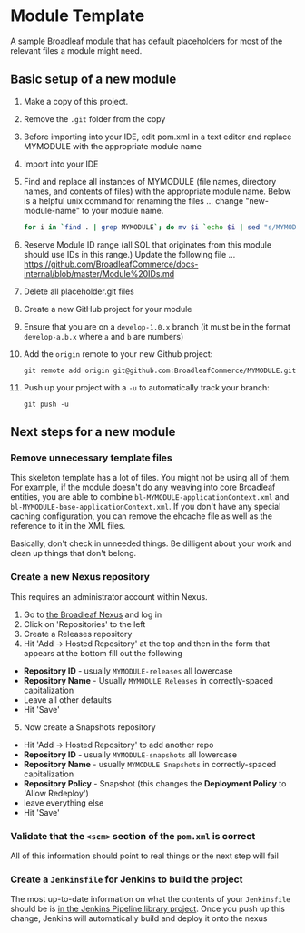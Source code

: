 # Module Template

A sample Broadleaf module that has default placeholders for most of the relevant files a module might need.

## Basic setup of a new module

1. Make a copy of this project.
2. Remove the `.git` folder from the copy
3. Before importing into your IDE, edit pom.xml in a text editor and replace MYMODULE with the appropriate module name
4. Import into your IDE
5. Find and replace all instances of MYMODULE (file names, directory names, and contents of files) with the appropriate module name.   Below is a helpful unix command for renaming the files ... change "new-module-name" to your module name.

    ```sh
    for i in `find . | grep MYMODULE`; do mv $i `echo $i | sed "s/MYMODULE/new-module-name/g"`;done

    ```

7.  Reserve Module ID range (all SQL that originates from this module should use IDs in this range.)   Update the following file ... 
https://github.com/BroadleafCommerce/docs-internal/blob/master/Module%20IDs.md
8. Delete all placeholder.git files
9. Create a new GitHub project for your module 
10. Ensure that you are on a `develop-1.0.x` branch (it must be in the format `develop-a.b.x` where `a` and `b` are numbers)
11. Add the `origin` remote to your new Github project:

    ```console
    git remote add origin git@github.com:BroadleafCommerce/MYMODULE.git
    ```

12. Push up your project with a `-u` to automatically track your branch:

    ```console
    git push -u
    ```

## Next steps for a new module

### Remove unnecessary template files

This skeleton template has a lot of files. You might not be using all of them. For example, if the module doesn't do any weaving into core Broadleaf entities, you are able to combine `bl-MYMODULE-applicationContext.xml` and `bl-MYMODULE-base-applicationContext.xml`. If you don't have any special caching configuration, you can remove the ehcache file as well as the reference to it in the XML files.

Basically, don't check in unneeded things. Be dilligent about your work and clean up things that don't belong.

### Create a new Nexus repository

This requires an administrator account within Nexus.

1. Go to [the Broadleaf Nexus](http://nexus.broadleafcommerce.org/nexus/index.html) and log in
2. Click on 'Repositories' to the left
3. Create a Releases repository
4. Hit 'Add -> Hosted Repository' at the top and then in the form that appears at the bottom fill out the following
  - **Repository ID** - usually `MYMODULE-releases` all lowercase
  - **Repository Name** - Usually `MYMODULE Releases` in correctly-spaced capitalization
  - Leave all other defaults
  - Hit 'Save'

5. Now create a Snapshots repository
  - Hit 'Add -> Hosted Repository' to add another repo
  - **Repository ID** - usually `MYMODULE-snapshots` all lowercase
  - **Repository Name** - usually `MYMODULE Snapshots` in correctly-spaced capitalization
  - **Repository Policy** - Snapshot (this changes the **Deployment Policy** to 'Allow Redeploy')
  - leave everything else
  - Hit 'Save'

### Validate that the `<scm>` section of the `pom.xml` is correct

All of this information should point to real things or the next step will fail

### Create a `Jenkinsfile` for Jenkins to build the project

The most up-to-date information on what the contents of your `Jenkinsfile` should be is [in the Jenkins Pipeline library project](https://github.com/BroadleafCommerce/jenkins-pipeline-library#usage). Once you push up this change, Jenkins will automatically build and deploy it onto the nexus
